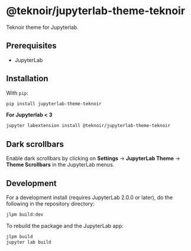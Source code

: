 # @teknoir/jupyterlab-theme-teknoir

Teknoir theme for Jupyterlab.

## Prerequisites

- JupyterLab

## Installation

With `pip`:

```bash
pip install jupyterlab-theme-teknoir
```

**For Jupyterlab < 3**
```bash
jupyter labextension install @teknoir/jupyterlab-theme-teknoir
```

## Dark scrollbars

Enable dark scrollbars by clicking on **Settings** -> **JupyterLab Theme** -> **Theme Scrollbars** in the JupyterLab menus.

## Development

For a development install (requires JupyterLab 2.0.0 or later), do the following in the repository directory:

```bash
jlpm build:dev
```

To rebuild the package and the JupyterLab app:

```bash
jlpm build
jupyter lab build
```
